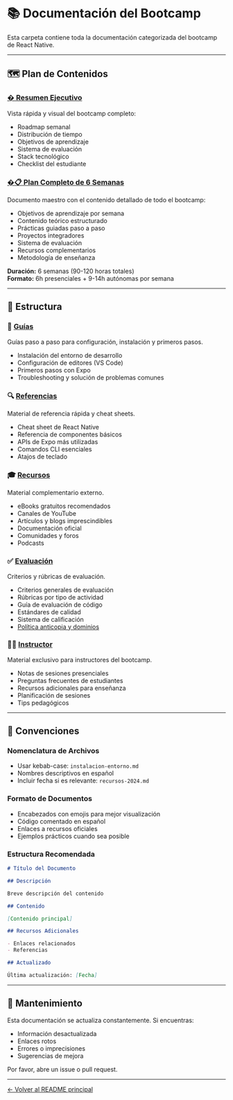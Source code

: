 # 📚 Documentación del Bootcamp

Esta carpeta contiene toda la documentación categorizada del bootcamp de React Native.

---

## 🗺️ Plan de Contenidos

### [� Resumen Ejecutivo](./resumen-ejecutivo.md)

Vista rápida y visual del bootcamp completo:

- Roadmap semanal
- Distribución de tiempo
- Objetivos de aprendizaje
- Sistema de evaluación
- Stack tecnológico
- Checklist del estudiante

### [�📋 Plan Completo de 6 Semanas](./plan-contenidos.md)

Documento maestro con el contenido detallado de todo el bootcamp:

- Objetivos de aprendizaje por semana
- Contenido teórico estructurado
- Prácticas guiadas paso a paso
- Proyectos integradores
- Sistema de evaluación
- Recursos complementarios
- Metodología de enseñanza

**Duración:** 6 semanas (90-120 horas totales)  
**Formato:** 6h presenciales + 9-14h autónomas por semana

---

## 📂 Estructura

### 📖 [Guías](./guias/)

Guías paso a paso para configuración, instalación y primeros pasos.

- Instalación del entorno de desarrollo
- Configuración de editores (VS Code)
- Primeros pasos con Expo
- Troubleshooting y solución de problemas comunes

### 🔍 [Referencias](./referencias/)

Material de referencia rápida y cheat sheets.

- Cheat sheet de React Native
- Referencia de componentes básicos
- APIs de Expo más utilizadas
- Comandos CLI esenciales
- Atajos de teclado

### 🎓 [Recursos](./recursos/)

Material complementario externo.

- eBooks gratuitos recomendados
- Canales de YouTube
- Artículos y blogs imprescindibles
- Documentación oficial
- Comunidades y foros
- Podcasts

### ✅ [Evaluación](./evaluacion/)

Criterios y rúbricas de evaluación.

- Criterios generales de evaluación
- Rúbricas por tipo de actividad
- Guía de evaluación de código
- Estándares de calidad
- Sistema de calificación
- [Política anticopia y dominios](./POLITICA_ANTICOPIA_DOMINIOS.md)

### 👨‍🏫 [Instructor](./instructor/)

Material exclusivo para instructores del bootcamp.

- Notas de sesiones presenciales
- Preguntas frecuentes de estudiantes
- Recursos adicionales para enseñanza
- Planificación de sesiones
- Tips pedagógicos

---

## 📝 Convenciones

### Nomenclatura de Archivos

- Usar kebab-case: `instalacion-entorno.md`
- Nombres descriptivos en español
- Incluir fecha si es relevante: `recursos-2024.md`

### Formato de Documentos

- Encabezados con emojis para mejor visualización
- Código comentado en español
- Enlaces a recursos oficiales
- Ejemplos prácticos cuando sea posible

### Estructura Recomendada

```markdown
# Título del Documento

## Descripción

Breve descripción del contenido

## Contenido

[Contenido principal]

## Recursos Adicionales

- Enlaces relacionados
- Referencias

## Actualizado

Última actualización: [Fecha]
```

---

## 🔄 Mantenimiento

Esta documentación se actualiza constantemente. Si encuentras:

- Información desactualizada
- Enlaces rotos
- Errores o imprecisiones
- Sugerencias de mejora

Por favor, abre un issue o pull request.

---

[← Volver al README principal](../README.md)
